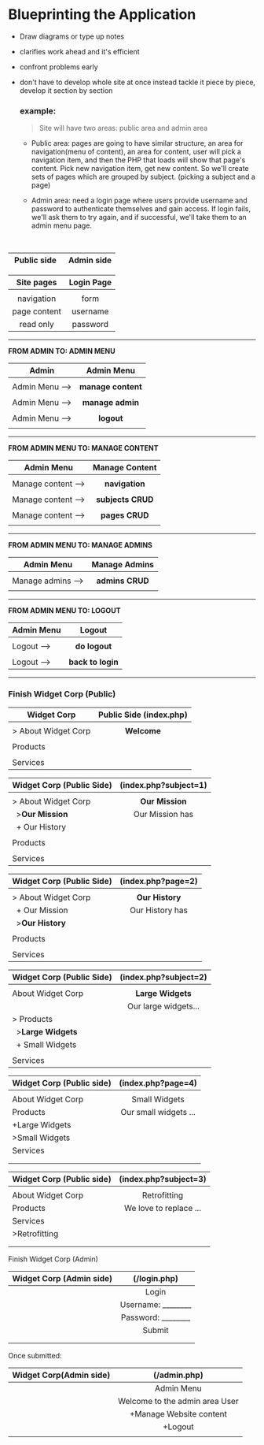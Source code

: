 # Blueprinting the Application

- Draw diagrams or type up notes
- clarifies work ahead and it's efficient
- confront problems early
- don't have to develop whole site at once instead
  tackle it piece by piece, develop it section by section

  ### example:

  > Site will have two areas: public area and admin area

  - Public area: pages are going to have similar structure, an area for  navigation(menu of content), an area
    for content, user will pick a navigation item, and then the PHP that loads will show that page's content.
    Pick new navigation item, get new content. So we'll create sets of pages which are grouped by subject.
    (picking a subject and a page)  

  - Admin area: need a login page where users provide username and password to authenticate themselves and
    gain access. If login fails, we'll ask them to try again, and if successful, we'll take them to an admin
    menu page.

<br />

|&nbsp;Public side  &nbsp; |Admin side                   |
|:--------:|:----------------:|

|Site pages               |Login Page                   |
|:---------------:          |:---------------------------:|
|                                                       |            
| navigation        |   form                      |            
| page content      |   username                  |            
| read only         |   password                  |            
  
  
 --- 
  

__**FROM ADMIN TO: ADMIN MENU**__

| Admin           |           Admin Menu         |
|------------     | :--------------------------: |
|                 |                              | 
| Admin Menu -->  |         **manage content**    |
|                 |                              |
| Admin Menu -->  |         **manage admin**     |
|                 |                              |
| Admin Menu -->  |         **logout**           |
|                 |                              |


---
  
__**FROM ADMIN MENU TO: MANAGE CONTENT**__

| Admin Menu          |       Manage Content         |
|------------         | :--------------------------: |
|                     |                              | 
| Manage content -->  |         **navigation**       |
|                     |                              |
| Manage content -->  |         **subjects CRUD**    |
|                     |                              |
| Manage content -->  |         **pages CRUD**       |
|                     |                              |


---


__**FROM ADMIN MENU TO: MANAGE ADMINS**__

| Admin Menu          |        Manage Admins         |
|------------         | :--------------------------: |
|                     |                              | 
| Manage admins  -->  |         **admins CRUD**      |
|                     |                              |



---



__**FROM ADMIN MENU TO: LOGOUT**__

| Admin Menu      |           Logout             |
|------------     | :--------------------------: |
|                 |                              | 
| Logout  -->     |         **do logout**        |
|                 |                              |  
| Logout  -->     |       **back to login**      |

  
---  


### Finish Widget Corp  (Public)

| Widget Corp          |           Public Side (index.php)   |
|-------------         | :---------------------------------: |
|                      |                                     | 
| > About Widget Corp  |         **Welcome**                 |
|                      |                                     |  
| Products             |                                     |  
|                      |                                     |
| Services             |                                     |

  
  
  
| Widget Corp (Public Side)       |     (index.php?subject=1)           |
|-------------                    | :---------------------------------: |
|                                 |                                     | 
| > About Widget Corp             |         **Our Mission**             |
|  &nbsp;&nbsp;>**Our Mission**   |         Our Mission has             |
|  &nbsp;&nbsp;+ Our History      |                                     |  
|                                 |                                     |  
| Products                        |                                     |
|                                 |                                     |
| Services                        |                                     | 

  

| Widget Corp (Public Side)       |     (index.php?page=2)              |
|-------------                    | :---------------------------------: |
|                                 |                                     | 
| > About Widget Corp             |         **Our History**             |
|  &nbsp;&nbsp;+ Our Mission      |         Our History has             |
|  &nbsp;&nbsp;>**Our History**   |                                     |  
|                                 |                                     |  
| Products                        |                                     |
|                                 |                                     |
| Services                        |                                     | 
  


| Widget Corp (Public Side)         |     (index.php?subject=2)           |
|-------------                      | :---------------------------------: |
|                                   |                                     | 
| About Widget Corp                 |         **Large Widgets**           |
|                                   |         Our large widgets...        |  
| > Products                        |                                     |
|   &nbsp;&nbsp;>**Large Widgets**  |                                     |
|   &nbsp;&nbsp;+ Small Widgets     |                                     |
|                                   |                                     | 
| Services                          |                                     |


 

  


  |  Widget Corp (Public side)| (index.php?page=4)          |
  |-----------------------    | :--------------------------:|
  |                           |                             |
  |    About Widget Corp      |    Small Widgets            |
  |    Products               |    Our small widgets ...    |
  |       +Large Widgets      |                             |
  |       >Small Widgets      |                             |     
  |    Services               |                             |
  |                           |                             |
  |                           |                             |
 





  | Widget Corp (Public side) | (index.php?subject=3)       |
  |-----------------------    | :--------------------------:|
  |                           |                             |
  |    About Widget Corp      |    Retrofitting             |
  |    Products               |    We love to replace ...   |
  |    Services               |                             |
  |       >Retrofitting       |                             |
  |                           |                             |
  |                           |                             |




  Finish Widget Corp  (Admin)





  | Widget Corp (Admin side)| (/login.php)                       |
  |----------------         | :---------------------------------:|
  |                         |  Login                             |
  |                         |  Username: ________                |
  |                         |  Password: ________                |
  |                         |  Submit                            |
  |                         |                                    |
  |                         |                                    |



   Once submitted:

  | Widget Corp(Admin side)   |  (/admin.php)                      |
  |-----------------------    | :---------------------------------:|
  |                           |  Admin Menu                        |
  |                           |  Welcome to the admin area User    |
  |                           |     +Manage Website content        |
  |                           |     +Logout                        |
  |                           |                                    |
 
  
  
  
  
  
  
  
